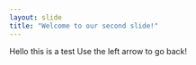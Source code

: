 ```yaml
---
layout: slide
title: "Welcome to our second slide!"
---
```

Hello this is a test
Use the left arrow to go back!

